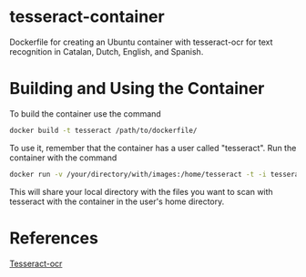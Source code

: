# tesseract-container

Dockerfile for creating an Ubuntu container with tesseract-ocr for text recognition in Catalan, Dutch, English, and Spanish.

# Building and Using the Container

To build the container use the command

```bash
docker build -t tesseract /path/to/dockerfile/
```

To use it, remember that the container has a user called "tesseract". Run the container with the command

```bash
docker run -v /your/directory/with/images:/home/tesseract -t -i tesseract
```

This will share your local directory with the files you want to scan with tesseract with the container in the user's home directory.

# References

[Tesseract-ocr](https://github.com/tesseract-ocr/tesseract)
